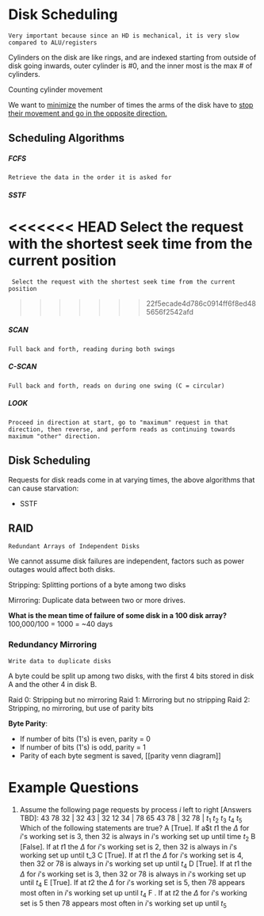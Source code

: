 # Disk Scheduling
	Very important because since an HD is mechanical, it is very slow compared to ALU/registers

Cylinders on the disk are like rings, and are indexed starting from outside of disk going inwards, outer cylinder is #0, and the inner most is the max # of cylinders. 

Counting cylinder movement

We want to <u>minimize</u> the number of times the arms of the disk have to <u>stop their movement and go in the opposite direction.</u>

## Scheduling Algorithms
##### FCFS
	Retrieve the data in the order it is asked for
##### SSTF
<<<<<<< HEAD
	 Select the request with the shortest seek time from the current position 
=======
	 Select the request with the shortest seek time from the current position
>>>>>>> 22f5ecade4d786c0914ff6f8ed485656f2542afd
##### SCAN
	Full back and forth, reading during both swings
##### C-SCAN
	Full back and forth, reads on during one swing (C = circular)
##### LOOK 
	Proceed in direction at start, go to "maximum" request in that direction, then reverse, and perform reads as continuing towards maximum "other" direction.

## Disk Scheduling
Requests for disk reads come in at varying times, the above algorithms that can cause starvation:
- SSTF
## RAID
	Redundant Arrays of Independent Disks
We cannot assume disk failures are independent, factors such as power outages would affect both disks. 

Stripping: Splitting portions of a byte among two disks

Mirroring: Duplicate data between two or more drives.

**What is the mean time of failure of some disk in a 100 disk array?**
100,000/100 = 1000 = ~40 days

### Redundancy Mirroring
	Write data to duplicate disks
A byte could be split up among two disks, with the first 4 bits stored in disk A and the other 4 in disk B. 

Raid 0: Stripping but no mirroring
Raid 1: Mirroring but no stripping
Raid 2: Stripping, no mirroring, but use of parity bits

**Byte Parity**: 
- If number of bits (1's) is even, parity = 0
- If number of bits (1's) is odd, parity = 1
- Parity of each byte segment is saved, [[parity venn diagram]]
# Example Questions
1. Assume the following page requests by process $i$ left to right \[Answers TBD]:
43   78   32 |  32   43 |  32   12   34 |  78   65   43   78 |  32   78 |
           $t_1$              $t_2$                    $t_3$                            $t_4$              $t_5$
Which of the following statements are true?
A \[True]. If a$t $t1$ the $\Delta$ for $i$'s working set is 3, then 32 is always in $i$'s working set up until time $t_2$
B \[False]. If at $t1$ the $\Delta$ for $i$'s working set is 2, then 32 is always in $i$'s working set up until t_3 
C \[True]. If at $t1$ the $\Delta$ for $i$'s working set is 4, then 32 or 78 is always in $i$'s working set up until $t_4$ 
D \[True]. If at $t1$ the $\Delta$ for $i$'s working set is 3, then 32 or 78 is always in $i$'s working set up until $t_4$ 
E \[True]. If at $t2$ the $\Delta$ for $i$'s working set is 5, then 78 appears most often in $i$'s working set up until $t_4$ 
F . If at $t2$ the $\Delta$ for $i$'s working set is 5 then 78 appears most often in $i$'s working set up until $t_5$

